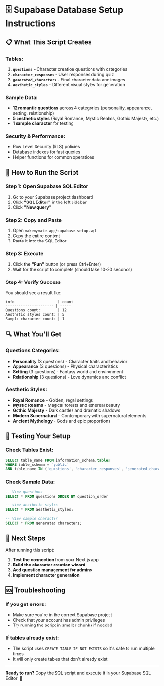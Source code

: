 # 🗄️ Supabase Database Setup Instructions

## 📋 What This Script Creates

### **Tables:**
1. **`questions`** - Character creation questions with categories
2. **`character_responses`** - User responses during quiz
3. **`generated_characters`** - Final character data and images
4. **`aesthetic_styles`** - Different visual styles for generation

### **Sample Data:**
- **12 romantic questions** across 4 categories (personality, appearance, setting, relationship)
- **5 aesthetic styles** (Royal Romance, Mystic Realms, Gothic Majesty, etc.)
- **1 sample character** for testing

### **Security & Performance:**
- Row Level Security (RLS) policies
- Database indexes for fast queries
- Helper functions for common operations

## 🚀 How to Run the Script

### **Step 1: Open Supabase SQL Editor**
1. Go to your Supabase project dashboard
2. Click **"SQL Editor"** in the left sidebar
3. Click **"New query"**

### **Step 2: Copy and Paste**
1. Open `makemymate-app/supabase-setup.sql`
2. Copy the entire content
3. Paste it into the SQL Editor

### **Step 3: Execute**
1. Click the **"Run"** button (or press Ctrl+Enter)
2. Wait for the script to complete (should take 10-30 seconds)

### **Step 4: Verify Success**
You should see a result like:
```
info                    | count
---------------------- | -----
Questions count:        | 12
Aesthetic styles count: | 5
Sample character count: | 1
```

## 🔍 What You'll Get

### **Questions Categories:**
- **Personality** (3 questions) - Character traits and behavior
- **Appearance** (3 questions) - Physical characteristics
- **Setting** (3 questions) - Fantasy world and environment
- **Relationship** (3 questions) - Love dynamics and conflict

### **Aesthetic Styles:**
- **Royal Romance** - Golden, regal settings
- **Mystic Realms** - Magical forests and ethereal beauty
- **Gothic Majesty** - Dark castles and dramatic shadows
- **Modern Supernatural** - Contemporary with supernatural elements
- **Ancient Mythology** - Gods and epic proportions

## 🧪 Testing Your Setup

### **Check Tables Exist:**
```sql
SELECT table_name FROM information_schema.tables 
WHERE table_schema = 'public' 
AND table_name IN ('questions', 'character_responses', 'generated_characters', 'aesthetic_styles');
```

### **Check Sample Data:**
```sql
-- View questions
SELECT * FROM questions ORDER BY question_order;

-- View aesthetic styles
SELECT * FROM aesthetic_styles;

-- View sample character
SELECT * FROM generated_characters;
```

## 🎯 Next Steps

After running this script:
1. **Test the connection** from your Next.js app
2. **Build the character creation wizard**
3. **Add question management for admins**
4. **Implement character generation**

## 🆘 Troubleshooting

### **If you get errors:**
- Make sure you're in the correct Supabase project
- Check that your account has admin privileges
- Try running the script in smaller chunks if needed

### **If tables already exist:**
- The script uses `CREATE TABLE IF NOT EXISTS` so it's safe to run multiple times
- It will only create tables that don't already exist

---

**Ready to run?** Copy the SQL script and execute it in your Supabase SQL Editor! 🚀
